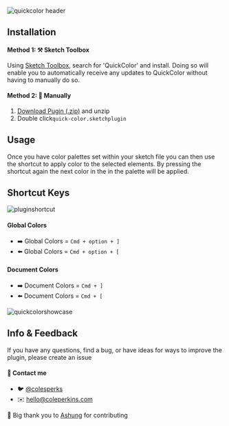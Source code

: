![quickcolor header](https://cloud.githubusercontent.com/assets/9797920/24823634/93a78a1c-1bb5-11e7-8085-87250f798dba.png)


## Installation

#### Method 1: ⚒ Sketch Toolbox

Using <a href="http://sketchtoolbox.com/">Sketch Toolbox</a>, search for 'QuickColor' and install. Doing so will enable you to automatically receive any updates to QuickColor without having to manually do so.

#### Method 2: 📁 Manually
<ol>
<li><a href="https://github.com//colesperks/QuickColor/archive/master.zip">Download Pugin (.zip)</a> and unzip</li>
<li>Double click<code class="rich-diff-level-one">quick-color.sketchplugin</code></li>
</ol>


## Usage
Once you have color palettes set within your sketch file you can then use the shortcut to apply color to the selected elements. By pressing the shortcut again the next color in the in the palette will be applied. 

## Shortcut Keys
![pluginshortcut](https://user-images.githubusercontent.com/9797920/36362136-b7cc2648-14e6-11e8-8deb-51156cb091c5.png)

<h4>Global Colors</h4>
<ul>
<li>➡️ Global Colors = <code class="rich-diff-level-one">Cmd + option + ]</code></li>
<li>⬅️ Global Colors = <code class="rich-diff-level-one">Cmd + option + [</code></li>
</ul>
<h4>Document Colors</h4>
<ul>
<li>➡️ Document Colors = <code class="rich-diff-level-one">Cmd + ]</code></li>
<li>⬅️ Document Colors = <code class="rich-diff-level-one">Cmd + [</code></li>
</ul>



![quickcolorshowcase](https://cloud.githubusercontent.com/assets/9797920/24823640/b7e40f0e-1bb5-11e7-905e-1d38ccb12830.gif)


## Info & Feedback
If you have any questions, find a bug, or have ideas for ways to improve the plugin, please create an issue

<h4>💬 Contact me</h4>
<ul>
<li>🐦 <a href ="https://twitter.com/colesperks"> @colesperks </a></li>
<li>✉️ <a href ="mailto:hello@coleperkins.com">hello@coleperkins.com</a></li>
</ul>

🙏 Big thank you to <a href = "https://github.com/Ashung">Ashung</a> for contributing
